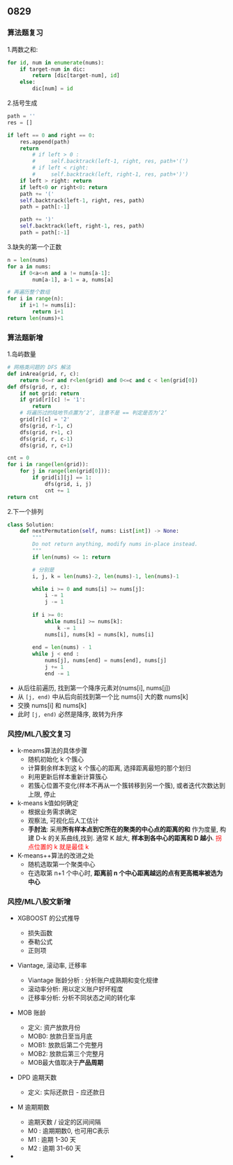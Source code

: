 ## 0829 
### 算法题复习 
1.两数之和: 
```python
for id, num in enumerate(nums):
    if target-num in dic: 
        return [dic[target-num], id] 
    else: 
        dic[num] = id  
```    


2.括号生成 
```python  
path = '' 
res = []  

if left == 0 and right == 0:
    res.append(path) 
    return 
        # if left > 0 : 
        #     self.backtrack(left-1, right, res, path+'(')
        # if left < right: 
        #     self.backtrack(left, right-1, res, path+')')  
    if left > right: return
    if left<0 or right<0: return 
    path += '('
    self.backtrack(left-1, right, res, path) 
    path = path[:-1]  

    path += ')'
    self.backtrack(left, right-1, res, path) 
    path = path[:-1] 
```   

3.缺失的第一个正数 
```python 
n = len(nums)
for a in nums: 
    if 0<a<=n and a != nums[a-1]:
        num[a-1], a-1 = a, nums[a] 

# 再遍历整个数组
for i in range(n):
    if i+1 != nums[i]:
        return i+1 
return len(nums)+1 
```  

### 算法题新增  
1.岛屿数量  
```python
# 网格类问题的 DFS 解法 
def inArea(grid, r, c):
    return 0<=r and r<len(grid) and 0<=c and c < len(grid[0]) 
def dfs(grid, r, c): 
    if not grid: return 
    if grid[r][c] != '1':
        return 
    # 将遍历过的陆地节点置为‘2’, 注意不是 == 判定是否为‘2’ 
    grid[r][c] = '2' 
    dfs(grid, r-1, c)
    dfs(grid, r+1, c)
    dfs(grid, r, c-1)
    dfs(grid, r, c+1)  

cnt = 0  
for i in range(len(grid)):
    for j in range(len(grid[0])):
        if grid[i][j] == 1:
            dfs(grid, i, j) 
            cnt += 1
return cnt 

``` 

2.下一个排列 
```python
class Solution:
    def nextPermutation(self, nums: List[int]) -> None:
        """
        Do not return anything, modify nums in-place instead.
        """ 
        if len(nums) <= 1: return 

        # 分别是 
        i, j, k = len(nums)-2, len(nums)-1, len(nums)-1  

        while i >= 0 and nums[i] >= nums[j]: 
            i -= 1 
            j -= 1 
        
        if i >= 0:
            while nums[i] >= nums[k]:
                k -= 1 
            nums[i], nums[k] = nums[k], nums[i] 
        
        end = len(nums) - 1 
        while j < end :
            nums[j], nums[end] = nums[end], nums[j] 
            j += 1 
            end -= 1 
``` 
- 从后往前遍历, 找到第一个降序元素对(nums[i], nums[j]) 
- 从 `[j, end)` 中从后向前找到第一个比 nums[i] 大的数 nums[k] 
- 交换 nums[i] 和 nums[k] 
- 此时 `[j, end)` 必然是降序, 故转为升序

### 风控/ML八股文复习   
- k-meams算法的具体步骤 
    - 随机初始化 k 个簇心
    - 计算剩余样本到这 k 个簇心的距离, 选择距离最短的那个划归 
    - 利用更新后样本重新计算簇心 
    - 若簇心位置不变化(样本不再从一个簇转移到另一个簇), 或者迭代次数达到上限, 停止 
- k-means k值如何确定
    - 根据业务需求确定
    - 观察法, 可视化后人工估计 
    - **手肘法**: 采用**所有样本点到它所在的聚类的中心点的距离的和** 作为度量, 构建 D-k 的关系曲线,找到. 通常 K 越大, **样本到各中心的距离和 D 越小**. <font color="red"> 拐点位置的 k 就是最佳 k  </font> 
- K-means++算法的改进之处  
    - 随机选取第一个聚类中心 
    - 在选取第 n+1 个中心时, **距离前 n 个中心距离越远的点有更高概率被选为中心** 

### 风控/ML八股文新增  
- XGBOOST 的公式推导 
    - 损失函数
    - 泰勒公式
    - 正则项   

- Viantage, 滚动率, 迁移率 
    - Viantage 账龄分析 : 分析账户成熟期和变化规律 
    - 滚动率分析: 用以定义账户好坏程度 
    - 迁移率分析: 分析不同状态之间的转化率 
- MOB 账龄
    - 定义: 资产放款月份
    - MOB0: 放款日至当月底 
    - MOB1: 放款后第二个完整月
    - MOB2: 放款后第三个完整月  
    - MOB最大值取决于**产品周期** 
- DPD 逾期天数
    - 定义: 实际还款日 - 应还款日  
- M 逾期期数
    - 逾期天数 / 设定的区间间隔 
    - M0 : 逾期期数0, 也可用C表示 
    - M1 : 逾期 1-30 天 
    - M2 : 逾期 31-60 天 
- 
